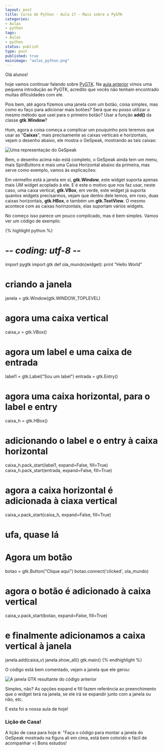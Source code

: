 ```yaml
---
layout: post
title: Curso de Python - Aula 17 - Mais sobre o PyGTK
categories:
- Aulas
- python
tags:
- Aulas
- python
status: publish
type: post
published: true
mainimage: "aulas_python.png"
---
```


Olá alunos!

hoje vamos continuar falando sobre [PyGTK](http://pygtk.org). Na [aula anterior](http://blog.evaldojunior.com.br/aulas/python/2009/03/15/curso-de-python-aula-16-iniciando-no-pygtk.html) vimos uma pequena introdução ao PyGTK, acredito que vocês não tenham encontrado muitas dificuldades com ele.

Pois bem, até agora fizemos uma janela com um botão, coisa simples, mas como eu faço para adicionar mais botões? Será que eu posso utilizar o mesmo método que usei para o primeiro botão? Usar a função **add()** da classe **gtk.Window**?

Hum, agora a coisa começa a complicar um pouquinho pois teremos que usar as "**Caixas**", mais precisamente as caixas verticais e horizontais, vejam o desenho abaixo, ele mostra o GeSpeak, mostrando as tais caixas:

![Uma representação do GeSpeak](http://evaldojunior.com.br/blog/wp-content/uploads/2009/03/gespeak_box.png)

Bem, o desenho acima não está completo, o GeSpeak ainda tem um menu, mais SpinButtons e mais uma Caixa Horizontal abaixo da primeira, mas serve como exemplo, vamos às explicações:

Em vermelho está a janela em sí, **gtk.Window**, este widget suporta apenas mais UM widget acoplado à ele. E é este o motivo que nos faz usar, neste caso, uma caixa vertical, **gtk.VBox**, em verde, este widget já suporta quantos widgets precisarmos, vejam que dentro dele temos, em roxo, duas caixas horizontais, **gtk.HBox**, e também um **gtk.TextView**. O mesmo acontece com as caixas horinzontais, elas suportam vários widgets.

No começo isso parece um pouco complicado, mas é bem simples. Vamos ver um código de exemplo:

{% highlight python %}
# -*- coding: utf-8 -*-
import pygtk
import gtk
def ola_mundo(widget):
    print "Hello World"
# criando a janela
janela = gtk.Window(gtk.WINDOW_TOPLEVEL)
# agora uma caixa vertical
caixa_v = gtk.VBox()
# agora um label e uma caixa de entrada
label1 = gtk.Label("Sou um label")
entrada = gtk.Entry()
# agora uma caixa horizontal, para o label e entry
caixa_h = gtk.HBox()
# adicionando o label e o entry à caixa horizontal
caixa_h.pack_start(label1, expand=False, fill=True)
caixa_h.pack_start(entrada, expand=False, fill=True)
# agora a caixa horizontal é adicionada à ciaxa vertical
caixa_v.pack_start(caixa_h, expand=False, fill=True)
# ufa, quase lá
# Agora um botão
botao = gtk.Button("Clique aqui")
botao.connect('clicked', ola_mundo)
# agora o botão é adicionado à caixa vertical
caixa_v.pack_start(botao, expand=False, fill=True)
# e finalmente adicionamos a caixa vertical à janela
janela.add(caixa_v)
janela.show_all()
gtk.main()
{% endhighlight %}

O código está bem comentado, vejam a janela que ele gerou:

![A janela GTK resultante do código anterior](http://evaldojunior.com.br/blog/wp-content/uploads/2009/03/captura_de_tela-widgetspy.png)

Simples, não? As opções expand e fill fazem referência ao preenchimento que o widget terá na janela, se ele irá se expandir junto com a janela ou não, etc.

E esta foi a nossa aula de hoje!

### Lição de Casa!

A lição de casa para hoje é: "Faça o código para montar a janela do GeSpeak mostrado na figura ali em cima, está bem colorido e fácil de acompanhar =) Bons estudos!
